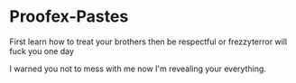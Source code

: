 # Proofex-Pastes
First learn how to treat your brothers then be respectful or frezzyterror will fuck you one day


I warned you not to mess with me now I'm revealing your everything.

